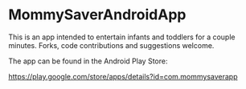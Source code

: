 MommySaverAndroidApp
====================

This is an app intended to entertain infants and toddlers for a couple minutes.  Forks, code contributions and suggestions welcome.

The app can be found in the Android Play Store:

https://play.google.com/store/apps/details?id=com.mommysaverapp
